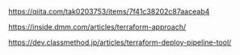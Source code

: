 https://qiita.com/tak0203753/items/7f41c38202c87aaceab4

https://inside.dmm.com/articles/terraform-approach/

https://dev.classmethod.jp/articles/terraform-deploy-pipeline-tool/
